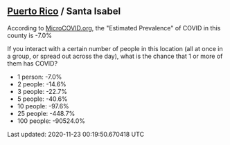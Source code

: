 
## [Puerto Rico](/united-states/puerto-rico) / Santa Isabel

According to [MicroCOVID.org](http://microcovid.org),
the "Estimated Prevalence" of COVID in this county is -7.0%

If you interact with a certain number of people in this location
(all at once in a group, or spread out across the day), what is the chance that
1 or more of them has COVID?

- 1 person: -7.0%
- 2 people: -14.6%
- 3 people: -22.7%
- 5 people: -40.6%
- 10 people: -97.6%
- 25 people: -448.7%
- 100 people: -90524.0%

Last updated: 2020-11-23 00:19:50.670418 UTC
